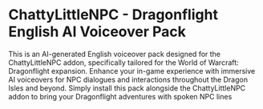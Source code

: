 # ChattyLittleNPC - Dragonflight English AI Voiceover Pack
This is an AI-generated English voiceover pack designed for the ChattyLittleNPC addon, specifically tailored for the World of Warcraft: Dragonflight expansion. Enhance your in-game experience with immersive AI voiceovers for NPC dialogues and interactions throughout the Dragon Isles and beyond. Simply install this pack alongside the ChattyLittleNPC addon to bring your Dragonflight adventures with spoken NPC lines